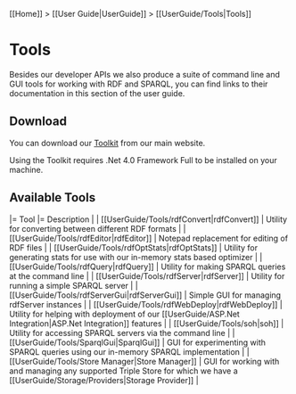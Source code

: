[[Home]] > [[User Guide|UserGuide]] > [[UserGuide/Tools|Tools]]

# Tools 

Besides our developer APIs we also produce a suite of command line and GUI tools for working with RDF and SPARQL, you can find links to their documentation in this section of the user guide.

## Download 

You can download our [Toolkit](http://www.dotnetrdf.org?content.asp?pageID=Download%20dotNetRDF%20Toolkit%20for%20Windows) from our main website.

Using the Toolkit requires .Net 4.0 Framework Full to be installed on your machine.

## Available Tools 

|= Tool |= Description |
| [[UserGuide/Tools/rdfConvert|rdfConvert]] | Utility for converting between different RDF formats |
| [[UserGuide/Tools/rdfEditor|rdfEditor]] | Notepad replacement for editing of RDF files |
| [[UserGuide/Tools/rdfOptStats|rdfOptStats]] | Utility for generating stats for use with our in-memory stats based optimizer |
| [[UserGuide/Tools/rdfQuery|rdfQuery]] | Utility for making SPARQL queries at the command line |
| [[UserGuide/Tools/rdfServer|rdfServer]] | Utility for running a simple SPARQL server |
| [[UserGuide/Tools/rdfServerGui|rdfServerGui]] | Simple GUI for managing rdfServer instances |
| [[UserGuide/Tools/rdfWebDeploy|rdfWebDeploy]] | Utility for helping with deployment of our [[UserGuide/ASP.Net Integration|ASP.Net Integration]] features |
| [[UserGuide/Tools/soh|soh]] | Utility for accessing SPARQL servers via the command line |
| [[UserGuide/Tools/SparqlGui|SparqlGui]] | GUI for experimenting with SPARQL queries using our in-memory SPARQL implementation |
| [[UserGuide/Tools/Store Manager|Store Manager]] | GUI for working with and managing any supported Triple Store for which we have a [[UserGuide/Storage/Providers|Storage Provider]] |